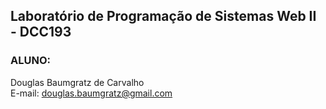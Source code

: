 ## Laboratório de Programação de Sistemas Web II - DCC193


### ALUNO:

Douglas Baumgratz de Carvalho <br>
E-mail: douglas.baumgratz@gmail.com  
